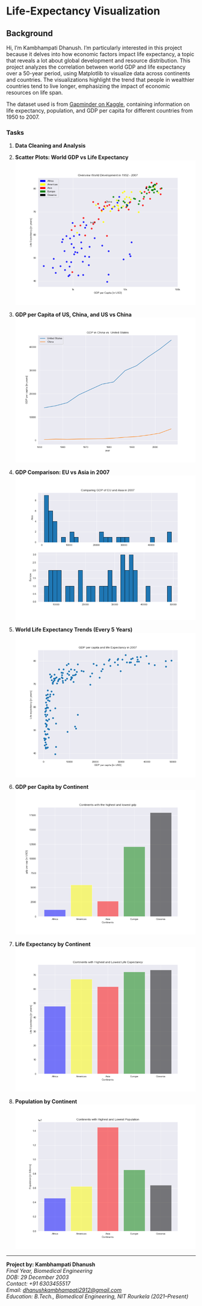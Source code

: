 # Life-Expectancy Visualization 

## Background

Hi, I’m Kambhampati Dhanush. I’m particularly interested in this project because it delves into how economic factors impact life expectancy, a topic that reveals a lot about global development and resource distribution. This project analyzes the correlation between world GDP and life expectancy over a 50-year period, using Matplotlib to visualize data across continents and countries. The visualizations highlight the trend that people in wealthier countries tend to live longer, emphasizing the impact of economic resources on life span.

The dataset used is from [Gapminder on Kaggle](https://www.kaggle.com/codingelements/gapminder), containing information on life expectancy, population, and GDP per capita for different countries from 1950 to 2007.

### Tasks

1. **Data Cleaning and Analysis**

2. **Scatter Plots: World GDP vs Life Expectancy**
   ![Overview_World_Development_in_1952 _-_2007](https://github.com/ofunkey/Life-Expectancy-Visualization/blob/master/Life_Expectancy/Images/Overview_World_Development_in_1952%20_-_2007.png)

3. **GDP per Capita of US, China, and US vs China**
   ![GDP_in_China _vs_United_States](https://github.com/ofunkey/Life-Expectancy-Visualization/blob/master/Life_Expectancy/Images/GDP_in_China%20_vs_United_States.png)

4. **GDP Comparison: EU vs Asia in 2007**
   ![Comparing_GDP_of_EU_and_Asia_in_2007](https://github.com/ofunkey/Life-Expectancy-Visualization/blob/master/Life_Expectancy/Images/Comparing_GDP_of_EU_and_Asia_in_2007.png)

5. **World Life Expectancy Trends (Every 5 Years)**
   ![GDP_per_capita_and_life_Expectancy_in_2007](https://github.com/ofunkey/Life-Expectancy-Visualization/blob/master/Life_Expectancy/Images/GDP_per_capita_and_life_Expectancy_in_2007.png)

6. **GDP per Capita by Continent**
   ![Continents_with_the_highest_and_lowest_gdp](https://github.com/ofunkey/Life-Expectancy-Visualization/blob/master/Life_Expectancy/Images/Continents_with_the_highest_and_lowest_gdp.png)

7. **Life Expectancy by Continent**
   ![Continents_with_Highest_and_Lowest_Life_Expectancy](https://github.com/ofunkey/Life-Expectancy-Visualization/blob/master/Life_Expectancy/Images/Continents_with_Highest_and_Lowest_Life_Expectancy.png)

8. **Population by Continent**
   ![Continents_with_Highest_and_Lowest_Population](https://github.com/ofunkey/Life-Expectancy-Visualization/blob/master/Life_Expectancy/Images/Continents_with_Highest_and_Lowest_Population.png)



---

**Project by: Kambhampati Dhanush**  
*Final Year, Biomedical Engineering*  
*DOB: 29 December 2003*  
*Contact: +91 6303455517*  
*Email: dhanushkambhampati2912@gmail.com*  
*Education: B.Tech., Biomedical Engineering, NIT Rourkela (2021–Present)*

